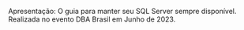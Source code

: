 Apresentação: O guia para manter seu SQL Server sempre disponível.
Realizada no evento DBA Brasil em Junho de 2023.
